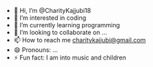 - 👋 Hi, I’m @CharityKajjubi18
- 👀 I’m interested in coding
- 🌱 I’m currently learning programming
- 💞️ I’m looking to collaborate on ...
- 📫 How to reach me charitykajjubi@gmail.com
- 😄 Pronouns: ...
- ⚡ Fun fact: I am into music and children

<!---
CharityKajjubi18/CharityKajjubi18 is a ✨ special ✨ repository because its `README.md` (this file) appears on your GitHub profile.
You can click the Preview link to take a look at your changes.
--->
